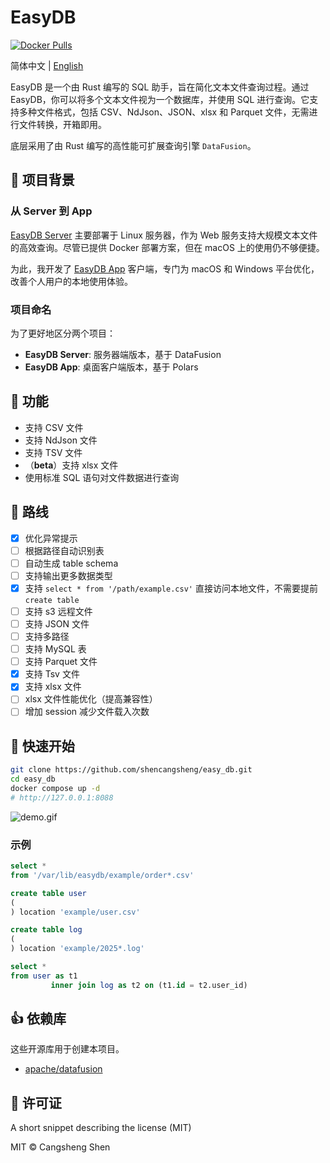 # EasyDB

[![Docker Pulls](https://img.shields.io/docker/pulls/shencangsheng/easydb-backend.svg)](https://hub.docker.com/r/shencangsheng/easydb-backend)

简体中文 | [English](./README.en-us.md)

EasyDB 是一个由 Rust 编写的 SQL 助手，旨在简化文本文件查询过程。通过 EasyDB，你可以将多个文本文件视为一个数据库，并使用 SQL
进行查询。它支持多种文件格式，包括 CSV、NdJson、JSON、xlsx 和 Parquet 文件，无需进行文件转换，开箱即用。

底层采用了由 Rust 编写的高性能可扩展查询引擎 `DataFusion`。

## 📖 项目背景

### 从 Server 到 App

[EasyDB Server](https://github.com/shencangsheng/easy_db) 主要部署于 Linux 服务器，作为 Web 服务支持大规模文本文件的高效查询。尽管已提供 Docker 部署方案，但在 macOS 上的使用仍不够便捷。

为此，我开发了 [EasyDB App](https://github.com/shencangsheng/easydb_app) 客户端，专门为 macOS 和 Windows 平台优化，改善个人用户的本地使用体验。

### 项目命名

为了更好地区分两个项目：

- **EasyDB Server**: 服务器端版本，基于 DataFusion
- **EasyDB App**: 桌面客户端版本，基于 Polars

## 📖 功能

- 支持 CSV 文件
- 支持 NdJson 文件
- 支持 TSV 文件
- （**beta**）支持 xlsx 文件
- 使用标准 SQL 语句对文件数据进行查询

## 🔮 路线

- [x] 优化异常提示
- [ ] 根据路径自动识别表
- [ ] 自动生成 table schema
- [ ] 支持输出更多数据类型
- [x] 支持 `select * from '/path/example.csv'` 直接访问本地文件，不需要提前 `create table`
- [ ] 支持 s3 远程文件
- [ ] 支持 JSON 文件
- [ ] 支持多路径
- [ ] 支持 MySQL 表
- [ ] 支持 Parquet 文件
- [x] 支持 Tsv 文件
- [x] 支持 xlsx 文件
- [ ] xlsx 文件性能优化（提高兼容性）
- [ ] 增加 session 减少文件载入次数

## 🚀 快速开始

```bash
git clone https://github.com/shencangsheng/easy_db.git
cd easy_db
docker compose up -d
# http://127.0.0.1:8088
```

![demo.gif](assets/demo.gif)

### 示例

```sql
select *
from '/var/lib/easydb/example/order*.csv'
```

```sql
create table user
(
) location 'example/user.csv'
```

```sql
create table log
(
) location 'example/2025*.log'
```

```sql
select *
from user as t1
         inner join log as t2 on (t1.id = t2.user_id)
```

## 👍 依赖库

这些开源库用于创建本项目。

- [apache/datafusion](https://github.com/apache/datafusion)

## 📝 许可证

A short snippet describing the license (MIT)

MIT © Cangsheng Shen